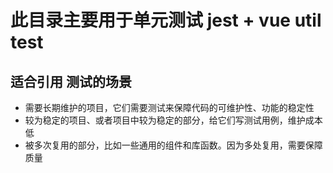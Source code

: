 # 此目录主要用于单元测试 jest + vue util test


## 适合引用 测试的场景
- 需要长期维护的项目，它们需要测试来保障代码的可维护性、功能的稳定性
- 较为稳定的项目、或者项目中较为稳定的部分，给它们写测试用例，维护成本低
- 被多次复用的部分，比如一些通用的组件和库函数。因为多处复用，需要保障质量